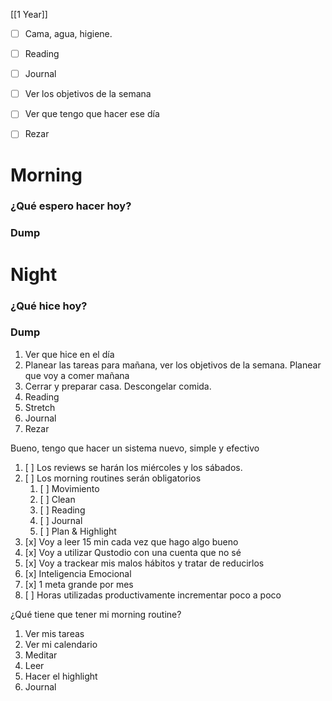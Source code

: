 [[1 Year]]

+ [ ] Cama, agua, higiene.
+ [ ]  Reading
+ [ ] Journal
+ [ ] Ver los objetivos de la semana
+ [ ] Ver que tengo que hacer ese día
+ [ ]  Rezar




# Morning 

### ¿Qué espero hacer hoy?



### Dump






# Night 
### ¿Qué hice hoy?






### Dump






 


1.  Ver que hice en el día
2.  Planear las tareas para mañana, ver los objetivos de la semana. Planear que voy a comer mañana
3.  Cerrar y preparar casa. Descongelar comida.
4.  Reading
5.  Stretch
6.  Journal
7.  Rezar



















Bueno, tengo que hacer  un sistema nuevo, simple y efectivo 



1. [ ] Los reviews se harán los miércoles y los sábados. 
2. [ ] Los morning routines serán obligatorios 
	1. [ ] Movimiento 
	2. [ ] Clean
	3. [ ] Reading 
	4. [ ] Journal
	5. [ ] Plan & Highlight
3. [x] Voy a leer 15 min cada vez que hago algo bueno 
4. [x] Voy a utilizar Qustodio con una cuenta que no sé 
5. [x] Voy a trackear mis malos hábitos y tratar de reducirlos 
6. [x] Inteligencia Emocional
7. [x] 1 meta grande por mes
8. [ ] Horas utilizadas productivamente incrementar poco a poco











¿Qué tiene que tener mi morning routine?
1. Ver mis tareas
2. Ver mi calendario 
3. Meditar
4. Leer
5. Hacer el highlight
6. Journal


